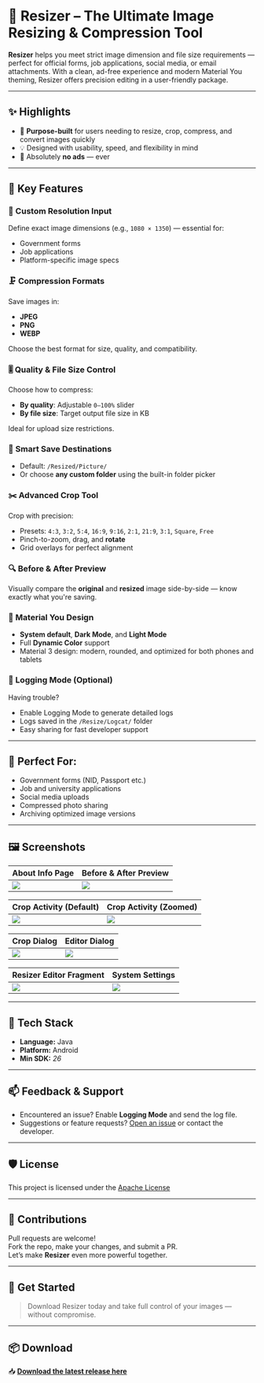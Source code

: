 # 📱 Resizer – The Ultimate Image Resizing & Compression Tool

**Resizer** helps you meet strict image dimension and file size requirements — perfect for official forms, job applications, social media, or email attachments. With a clean, ad-free experience and modern Material You theming, Resizer offers precision editing in a user-friendly package.

---

## ✨ Highlights

- 🎯 **Purpose-built** for users needing to resize, crop, compress, and convert images quickly  
- 💡 Designed with usability, speed, and flexibility in mind  
- 🚫 Absolutely **no ads** — ever  

---

## 🔧 Key Features

### 📐 Custom Resolution Input
Define exact image dimensions (e.g., `1080 × 1350`) — essential for:
- Government forms
- Job applications
- Platform-specific image specs

### 🗜️ Compression Formats
Save images in:
- **JPEG**
- **PNG**
- **WEBP**

Choose the best format for size, quality, and compatibility.

### 🎚️ Quality & File Size Control
Choose how to compress:
- **By quality**: Adjustable `0–100%` slider  
- **By file size**: Target output file size in KB

Ideal for upload size restrictions.

### 💾 Smart Save Destinations
- Default: `/Resized/Picture/`
- Or choose **any custom folder** using the built-in folder picker

### ✂️ Advanced Crop Tool
Crop with precision:
- Presets: `4:3`, `3:2`, `5:4`, `16:9`, `9:16`, `2:1`, `21:9`, `3:1`, `Square`, `Free`
- Pinch-to-zoom, drag, and **rotate**
- Grid overlays for perfect alignment

### 🔍 Before & After Preview
Visually compare the **original** and **resized** image side-by-side — know exactly what you're saving.

### 🎨 Material You Design
- **System default**, **Dark Mode**, and **Light Mode**
- Full **Dynamic Color** support
- Material 3 design: modern, rounded, and optimized for both phones and tablets

### 🐞 Logging Mode (Optional)
Having trouble?
- Enable Logging Mode to generate detailed logs
- Logs saved in the `/Resize/Logcat/` folder
- Easy sharing for fast developer support

---

## 📸 Perfect For:
- Government forms (NID, Passport etc.)
- Job and university applications
- Social media uploads
- Compressed photo sharing
- Archiving optimized image versions

---

## 🖼️ Screenshots

| About Info Page | Before & After Preview |
|-----------------|------------------------|
| ![](https://github.com/ShafiqulIslamShamim/Resizer/raw/main/screenshots/AboutInfoPage.jpg) | ![](https://github.com/ShafiqulIslamShamim/Resizer/raw/main/screenshots/Before&AfterPreview.jpg) |

| Crop Activity (Default) | Crop Activity (Zoomed) |
|--------------------------|------------------------|
| ![](https://github.com/ShafiqulIslamShamim/Resizer/raw/main/screenshots/CropActivityDefault.jpg) | ![](https://github.com/ShafiqulIslamShamim/Resizer/raw/main/screenshots/CropActivityZoom.jpg) |

| Crop Dialog | Editor Dialog |
|-------------|----------------|
| ![](https://github.com/ShafiqulIslamShamim/Resizer/raw/main/screenshots/CropDialog.jpg) | ![](https://github.com/ShafiqulIslamShamim/Resizer/raw/main/screenshots/EditorDialog.jpg) |

| Resizer Editor Fragment | System Settings |
|--------------------------|------------------|
| ![](https://github.com/ShafiqulIslamShamim/Resizer/raw/main/screenshots/ResizerEditorFragment.jpg) | ![](https://github.com/ShafiqulIslamShamim/Resizer/raw/main/screenshots/SystemSettings.jpg) |

---

## 🔧 Tech Stack

- **Language:** Java
- **Platform:** Android  
- **Min SDK:** *26*

---

## 📫 Feedback & Support

- Encountered an issue? Enable **Logging Mode** and send the log file.
- Suggestions or feature requests? [Open an issue](https://github.com/ShafiqulIslamShamim/Resizer/issues) or contact the developer.

---

## 🛡️ License

This project is licensed under the [Apache License](LICENSE)

---

## 🙌 Contributions

Pull requests are welcome!  
Fork the repo, make your changes, and submit a PR.  
Let’s make **Resizer** even more powerful together.

---

## 🚀 Get Started

> Download Resizer today and take full control of your images — without compromise.

---

## 📦 Download

📥 **[Download the latest release here](https://github.com/ShafiqulIslamShamim/Resizer/releases/tag/v1.1)**  